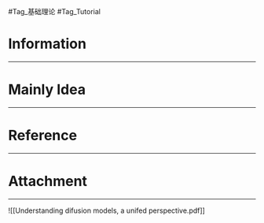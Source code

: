#Tag_基础理论 #Tag_Tutorial
# Information
---


# Mainly Idea
---


# Reference
---


# Attachment
---
![[Understanding difusion models, a unifed perspective.pdf]]